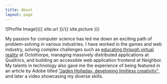 ```yaml
---
title: About
layout: page
---
```


![Profile Image]({{ site.url }}/{{ site.picture }})

My passion for computer science has led me down an exciting path of problem-solving in various industries. I have worked in the games and web industry, solving complex challenges such as [educating through virtual reality](../theirregular) at Octothorpe, managing massively distributed applications at Qualtrics, and building an accessible web application frontend at Neighbor. My talents in technology also gave me the experience of being featured in an article by Adobe titled ["Jaden Holladay, developing limitless creativity"](../adobe), and later a video showcasing my diverse skills.
